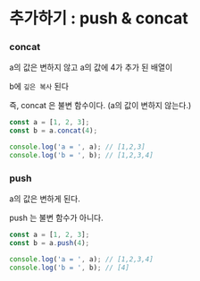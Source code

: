 # 추가하기 : push & concat 

### concat

a의 값은 변하지 않고 a의 값에 4가 추가 된 배열이 

b에 `깊은 복사` 된다

즉, concat 은 불변 함수이다. (a의 값이 변하지 않는다.)

```javascript
const a = [1, 2, 3];
const b = a.concat(4);

console.log('a = ', a); // [1,2,3]
console.log('b = ', b); // [1,2,3,4]
```

### push

a의 값은 변하게 된다.

push 는 불변 함수가 아니다.

```javascript
const a = [1, 2, 3];
const b = a.push(4);

console.log('a = ', a); // [1,2,3,4]
console.log('b = ', b); // [4]
```
